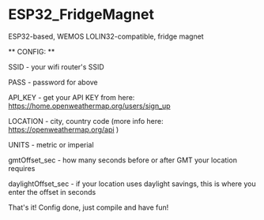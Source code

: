 # ESP32_FridgeMagnet
ESP32-based, WEMOS LOLIN32-compatible, fridge magnet

** CONFIG: **

SSID - your wifi router's SSID

PASS - password for above

API_KEY - get your API KEY from here: https://home.openweathermap.org/users/sign_up

LOCATION - city, country code (more info here: https://openweathermap.org/api )

UNITS - metric or imperial

gmtOffset_sec - how many seconds before or after GMT your location requires

daylightOffset_sec - if your location uses daylight savings, this is where you enter the offset in seconds



That's it! Config done, just compile and have fun!
